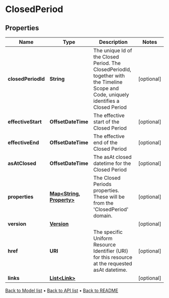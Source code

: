 

# ClosedPeriod


## Properties

| Name | Type | Description | Notes |
|------------ | ------------- | ------------- | -------------|
|**closedPeriodId** | **String** | The unique Id of the Closed Period. The ClosedPeriodId, together with the Timeline Scope and Code, uniquely identifies a Closed Period |  [optional] |
|**effectiveStart** | **OffsetDateTime** | The effective start of the Closed Period |  [optional] |
|**effectiveEnd** | **OffsetDateTime** | The effective end of the Closed Period |  [optional] |
|**asAtClosed** | **OffsetDateTime** | The asAt closed datetime for the Closed Period |  [optional] |
|**properties** | [**Map&lt;String, Property&gt;**](Property.md) | The Closed Periods properties. These will be from the &#39;ClosedPeriod&#39; domain. |  [optional] |
|**version** | [**Version**](Version.md) |  |  [optional] |
|**href** | **URI** | The specific Uniform Resource Identifier (URI) for this resource at the requested asAt datetime. |  [optional] |
|**links** | [**List&lt;Link&gt;**](Link.md) |  |  [optional] |



[Back to Model list](../README.md#documentation-for-models) &#8226; [Back to API list](../README.md#documentation-for-api-endpoints) &#8226; [Back to README](../README.md)


